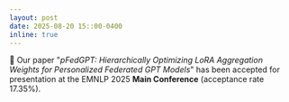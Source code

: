 ```yaml
---
layout: post
date: 2025-08-20 15::00-0400
inline: true
---
```


:pencil: Our paper "_pFedGPT: Hierarchically Optimizing LoRA Aggregation Weights for Personalized Federated GPT Models_" has been accepted for presentation at the EMNLP 2025 **Main Conference** (acceptance rate 17.35%). 

